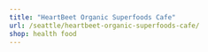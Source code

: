 ```yaml
---
title: "HeartBeet Organic Superfoods Cafe"
url: /seattle/heartbeet-organic-superfoods-cafe/
shop: health food
---
```

